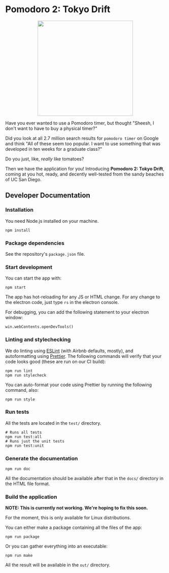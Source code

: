 # Pomodoro 2: Tokyo Drift

<div align="center">
<img width="300px" src="https://raw.githubusercontent.com/understanding-cats/tokyo-drift/main/src/images/tomato_tran.png" />
</div>

Have you ever wanted to use a Pomodoro timer, but thought "Sheesh, I don't want
to have to buy a physical timer?"

Did you look at all 2.7 million search results for `pomodoro timer` on Google
and think "All of these seem too popular. I want to use something that was
developed in ten weeks for a graduate class?"

Do you just, like, _really_ like tomatoes?

Then we have the application for you! Introducing **Pomodoro 2: Tokyo Drift**,
coming at you hot, ready, and decently well-tested from the sandy beaches of
UC San Diego.

## Developer Documentation

### Installation

You need Node.js installed on your machine.

```
npm install
```

### Package dependencies

See the repository's `package.json` file.

### Start development

You can start the app with:

```
npm start
```

The app has hot-reloading for any JS or HTML change. For any change to the electron code, just type `rs` in the electron console.

For debugging, you can add the following statement to your electron window:

```
win.webContents.openDevTools()
```

### Linting and stylechecking

We do linting using [ESLint](https://eslint.org/) (with Airbnb defaults,
mostly), and autoformatting using [Prettier](https://prettier.io/). The
following commands will verify that your code looks good (these are run on our
CI build):

```
npm run lint
npm run stylecheck
```

You can auto-format your code using Prettier by running the following command,
also:

```
npm run style
```

### Run tests

All the tests are located in the `test/` directory.

```
# Runs all tests
npm run test:all
# Runs just the unit tests
npm run test:unit
```

### Generate the documentation

```
npm run doc
```

All the documentation should be available after that in the `docs/` directory in the HTML file format.

### Build the application

**NOTE: This is currently not working. We're hoping to fix this soon.**

For the moment, this is only available for Linux distributions.

You can either make a package containing all the files of the app:

```
npm run package
```

Or you can gather everything into an executable:

```
npm run make
```

All the result will be available in the `out/` directory.
